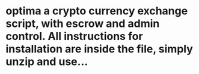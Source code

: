 # optima a crypto currency exchange script, with escrow and admin control. All instructions for installation are inside the file, simply unzip and use...
